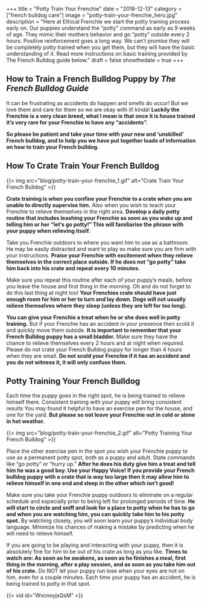 +++
 title = "Potty Train Your Frenchie"
 date = "2018-12-13"
 category = ["french bulldog care"]
 image = "potty-train-your-frenchie_hero.jpg"
 description = "Here at Ethical Frenchie we start the potty training process early on. Our puppies understand the “potty” command as early as 9 weeks of age. They mimic their mothers behavior and go “potty” outside every 2 hours. Positive reinforcement goes a long way. We can’t promise they will be completely potty trained when you get them, but they will have the basic understanding of it. Read more instructions on basic training provided by The French Bulldog guide below."
 draft = false
 showthedate = true
+++

## How to Train a French Bulldog Puppy by *The French Bulldog Guide*

It can be frustrating as accidents do happen and smells do occur! But we love them and care for them so we are okay with it! kinda! **Luckily the Frenchie is a very clean breed, what I mean is that once it is house trained it’s very rare for your Frenchie to have any “accidents”.**

**So please be patient and take your time with your new and ‘unskilled’ French bulldog, and to help you we have put together loads of information on how to train your French bulldog.**

## How To Crate Train Your French Bulldog
{{< img src="blog/potty-train-your-frenchie_1.gif" alt="Crate Train Your French Bulldog" >}}

**Crate training is when you confine your Frenchie to a crate when you are unable to directly supervise him.** Also when you wish to teach your Frenchie to relieve themselves in the right area. **Develop a daily potty routine that includes leashing your Frenchie as soon as you wake up and telling him or her “let’s go potty!” This will familiarise the phrase with your puppy when relieving itself.**

Take you Frenchie outdoors to where you want him to use as a bathroom. He may be easily distracted and want to play so make sure you are firm with your instructions. **Praise your Frenchie with excitement when they relieve themselves in the correct place outside. If he does not “go potty” take him back into his crate and repeat every 10 minutes.**

Make sure you repeat this routine after each of your puppy’s meals, before you leave the house and first thing in the morning. Oh and do not forget to do this last thing at night too! **Your Frenchies crate should have just enough room for him or her to turn and lay down. Dogs will not usually relieve themselves where they sleep (unless they are left for too long).**

**You can give your Frenchie a treat when he or she does well in potty training.** But if your Frenchie has an accident in your presence then scold it and quickly move them outside. **It is important to remember that your French Bulldog puppy has a small bladder.** Make sure they have the chance to relieve themselves every 2 hours and at night when required. Please do not crate your French Bulldog puppy for longer than 4 hours when they are small. **Do not scold your Frenchie if it has an accident and you do not witness it, it will only confuse them.**

## Potty Training Your French Bulldog
Each time the puppy goes in the right spot, he is being trained to relieve himself there. Consistent training with your puppy will bring consistent results You may found it helpful to have an exercise pen for the house, and one for the yard. **But please so not leave your Frenchie out in cold or alone in hot weather.**

{{< img src="blog/potty-train-your-frenchie_2.gif" alt="Potty Training Your French Bulldog" >}}

Place the other exercise pen in the spot you wish your Frenchie puppy to use as a permanent potty spot, both as a puppy and adult. State commands like “go potty” or “hurry up.” **After he does his duty give him a treat and tell him he was a good boy. Use your Happy Voice! If you provide your French bulldog puppy with a crate that is way too large then it may allow him to relieve himself in one end and sleep in the other which isn’t good!**

Make sure you take your Frenchie puppy outdoors to eliminate on a regular schedule and especially prior to being left for prolonged periods of time. **He will start to circle and sniff and look for a place to potty when he has to go and when you are watching him, you can quickly take him to his potty spot.** By watching closely, you will soon learn your puppy’s individual body language. Minimize his chances of making a mistake by predicting when he will need to relieve himself.

If you are going to be playing and interacting with your puppy, then it is absolutely fine for him to be out of his crate as long as you like. **Times to watch are: As soon as he awakens, as soon as he finishes a meal, first thing in the morning, after a play session, and as soon as you take him out of his crate.** Do NOT let your puppy run lose when your eyes are not on him, even for a couple minutes. Each time your puppy has an accident, he is being trained to potty in that spot.

{{< vid id="WvcnoyjsQsM" >}}
